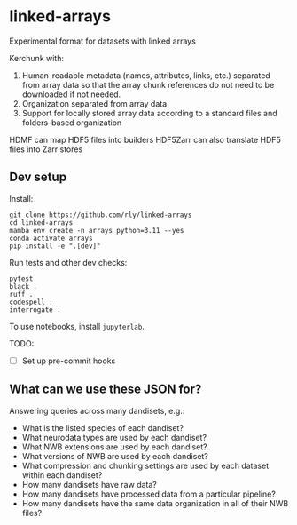 # linked-arrays
Experimental format for datasets with linked arrays

Kerchunk with:
1. Human-readable metadata (names, attributes, links, etc.) separated from array data so that the array chunk references do not need to be downloaded if not needed.
2. Organization separated from array data
3. Support for locally stored array data according to a standard files and folders-based organization


HDMF can map HDF5 files into builders
HDF5Zarr can also translate HDF5 files into Zarr stores



## Dev setup

Install:
```
git clone https://github.com/rly/linked-arrays
cd linked-arrays
mamba env create -n arrays python=3.11 --yes
conda activate arrays
pip install -e ".[dev]"
```

Run tests and other dev checks:
```
pytest
black .
ruff .
codespell .
interrogate .
```

To use notebooks, install `jupyterlab`.

TODO:
- [ ] Set up pre-commit hooks

## What can we use these JSON for?

Answering queries across many dandisets, e.g.:
- What is the listed species of each dandiset?
- What neurodata types are used by each dandiset?
- What NWB extensions are used by each dandiset?
- What versions of NWB are used by each dandiset?
- What compression and chunking settings are used by each dataset within each dandiset?
- How many dandisets have raw data?
- How many dandisets have processed data from a particular pipeline?
- How many dandisets have the same data organization in all of their NWB files?